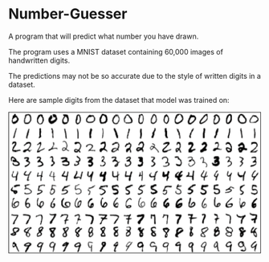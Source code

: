 # Number-Guesser
A program that will predict what number you have drawn.

The program uses a MNIST dataset containing 60,000 images of handwritten digits.

The predictions may not be so accurate due to the style of written digits in a dataset.

Here are sample digits from the dataset that model was trained on:

![Example](dataset.png)

